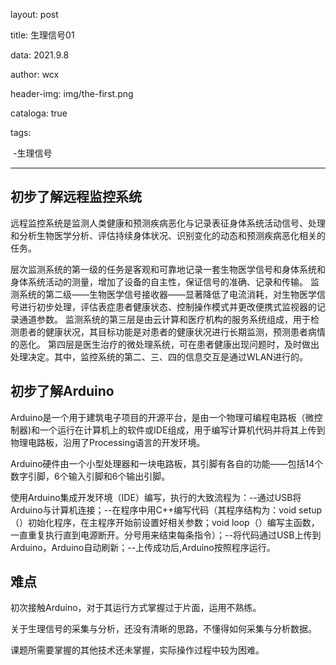 layout:    post

title:        生理信号01

data:       2021.9.8

author:   wcx

header-img:  img/the-first.png

cataloga:  true

tags:

​        -生理信号

---

## **初步了解远程监控系统**

远程监控系统是监测人类健康和预测疾病恶化与记录表征身体系统活动信号、处理和分析生物医学分析、评估持续身体状况、识别变化的动态和预测疾病恶化相关的任务。

层次监测系统的第一级的任务是客观和可靠地记录一套生物医学信号和身体系统和身体系统活动的测量，增加了设备的自主性，保证信号的准确、记录和传输。    监测系统的第二级——生物医学信号接收器——显著降低了电流消耗，对生物医学信号进行初步处理，评估表症患者健康状态、控制操作模式并更改便携式监视器的记录通道参数。    监测系统的第三层是由云计算和医疗机构的服务系统组成，用于检测患者的健康状况，其目标功能是对患者的健康状况进行长期监测，预测患者病情的恶化。    第四层是医生治疗的微处理系统，可在患者健康出现问题时，及时做出处理决定。其中，监控系统的第二、三、四的信息交互是通过WLAN进行的。

## 初步了解Arduino

Arduino是一个用于建筑电子项目的开源平台，是由一个物理可编程电路板（微控制器)和一个运行在计算机上的软件或IDE组成，用于编写计算机代码并将其上传到物理电路板，沿用了Processing语言的开发环境。

Arduino硬件由一个小型处理器和一块电路板，其引脚有各自的功能——包括14个数字引脚，6个输入引脚和6个输出引脚。

使用Arduino集成开发环境（IDE）编写，执行的大致流程为：--通过USB将Arduino与计算机连接；--在程序中用C++编写代码（其程序结构为：void setup（）初始化程序，在主程序开始前设置好相关参数；void loop（）编写主函数，一直重复执行直到电源断开。分号用来结束每条指令）；--将代码通过USB上传到Arduino，Arduino自动刷新；--上传成功后,Arduino按照程序运行。

## 难点

初次接触Arduino，对于其运行方式掌握过于片面，运用不熟练。

关于生理信号的采集与分析，还没有清晰的思路，不懂得如何采集与分析数据。

课题所需要掌握的其他技术还未掌握，实际操作过程中较为困难。

